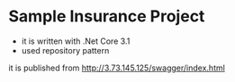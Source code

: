 # Sample Insurance Project

- it is written with .Net Core 3.1
- used repository pattern

it is published from http://3.73.145.125/swagger/index.html
